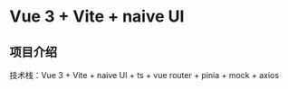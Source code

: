 # Vue 3 + Vite + naive UI

## 项目介绍

技术栈：Vue 3 + Vite + naive UI + ts + vue router + pinia + mock + axios

